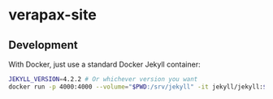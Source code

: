 # verapax-site

## Development

With Docker, just use a standard Docker Jekyll container:

```bash
JEKYLL_VERSION=4.2.2 # Or whichever version you want
docker run -p 4000:4000 --volume="$PWD:/srv/jekyll" -it jekyll/jekyll:$JEKYLL_VERSION jekyll serve -H 0.0.0.0 -w
```
